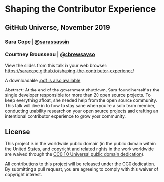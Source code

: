 # Shaping the Contributor Experience
## GitHub Universe, November 2019
### Sara Cope | [@sarassassin](https://twitter.com/sarassassin)
### Courtney Brousseau | [@cbrewsayso](https://twitter.com/cbrewsayso)

View the slides from this talk in your web browser:  https://saracope.github.io/shaping-the-contributor-experience/  

A downloadable [.pdf is also available](https://github.com/saracope/shaping-the-contributor-experience/blob/master/saracope_shaping-the-contributor-experience_final.pdf) 

Abstract: At the end of the government shutdown, Sara found herself as the single developer responsible for more than 20 open source projects. To keep everything afloat, she needed help from the open source community. This talk will dive in to how to stay sane when you’re a solo team member, conducting usability research on your open source projects and crafting an intentional contributor experience to grow your community.


## License
This project is in the worldwide public domain (in the public domain within the United States, and copyright and related rights in the work worldwide are waived through the [CC0 1.0 Universal public domain dedication](https://creativecommons.org/publicdomain/zero/1.0/)).

All contributions to this project will be released under the CC0 dedication. By submitting a pull request, you are agreeing to comply with this waiver of copyright interest.
